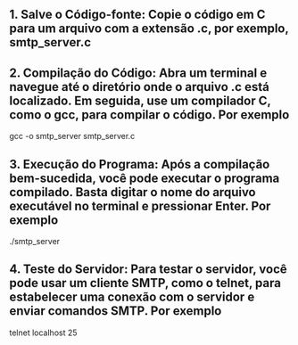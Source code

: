 ## 1. Salve o Código-fonte: Copie o código em C para um arquivo com a extensão .c, por exemplo, smtp_server.c

## 2. Compilação do Código: Abra um terminal e navegue até o diretório onde o arquivo .c está localizado. Em seguida, use um compilador C, como o gcc, para compilar o código. Por exemplo

gcc -o smtp_server smtp_server.c

## 3. Execução do Programa: Após a compilação bem-sucedida, você pode executar o programa compilado. Basta digitar o nome do arquivo executável no terminal e pressionar Enter. Por exemplo

./smtp_server

## 4. Teste do Servidor: Para testar o servidor, você pode usar um cliente SMTP, como o telnet, para estabelecer uma conexão com o servidor e enviar comandos SMTP. Por exemplo

telnet localhost 25
